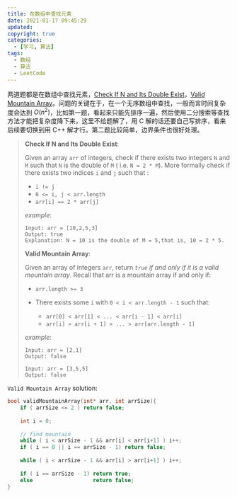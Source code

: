 ```yaml
---
title: 在数组中查找元素
date: 2021-01-17 09:45:29
updated:
copyright: true
categories:
  - [学习, 算法]
tags:
  - 数组
  - 算法
  - LeetCode
---
```


两道题都是在数组中查找元素，[Check If N and Its Double Exist](https://leetcode.com/problems/check-if-n-and-its-double-exist/)，[Valid Mountain Array](https://leetcode.com/problems/valid-mountain-array/)。问题的关键在于，在一个无序数组中查找，一般而言时间复杂度会达到 $O(n^2)$，比如第一题，看起来只能先排序一遍，然后使用二分搜索等查找方法才能把复杂度降下来，这里不给题解了，用 C 解的话还要自己写排序，看来后续要切换到用 C++ 解才行。第二题比较简单，边界条件也很好处理。

<!--more-->

> **Check If N and Its Double Exist**:
>
> Given an array `arr` of integers, check if there exists two integers `N` and `M` such that `N` is the double of `M` ( i.e. `N = 2 * M`). More formally check if there exists two indices `i` and `j` such that :
>
> + `i != j`
> + `0 <= i, j < arr.length`
> + `arr[i] == 2 * arr[j]`
>
> *example*:
>
> ```
> Input: arr = [10,2,5,3]
> Output: true
> Explanation: N = 10 is the double of M = 5,that is, 10 = 2 * 5.
> ```
>
> **Valid Mountain Array**:
>
> Given an array of integers `arr`, return *`true` if and only if it is a valid mountain array*. Recall that arr is a mountain array if and only if:
>
> - `arr.length >= 3`
>
> - There exists some `i` with `0 < i < arr.length - 1` such that:
>
>   - `arr[0] < arr[1] < ... < arr[i - 1] < arr[i]`
>   - `arr[i] > arr[i + 1] > ... > arr[arr.length - 1]`
>
>  *example*:
>
> ```
> Input: arr = [2,1]
> Output: false
> 
> Input: arr = [3,5,5]
> Output: false
> ```

`Valid Mountain Array` solution:

```c
bool validMountainArray(int* arr, int arrSize){
    if ( arrSize <= 2 ) return false;
    
    int i = 0;
    
    // find mountain
    while ( i < arrSize - 1 && arr[i] < arr[i+1] ) i++;
    if ( i == 0 || i == arrSize - 1) return false;
    
    while ( i < arrSize - 1 && arr[i] > arr[i+1] ) i++;
    
    if ( i == arrSize - 1) return true;
    else                   return false;
}
```




